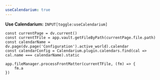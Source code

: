 ```yaml
---
useCalendarium: true
---
```

**Use Calendarium:** `INPUT[toggle:useCalendarium]`
```dataviewjs
const currentPage = dv.current()
const currentTFile = app.vault.getFileByPath(currentPage.file.path)
const calendarName = dv.page(dv.page('Configuration').active_world).calendar
const calendarConfig = Calendarium.plugin.calendars.find(cal => cal.name === calendarName).static

app.fileManager.processFrontMatter(currentTFile, (fm) => {
	fm.a
})
```

